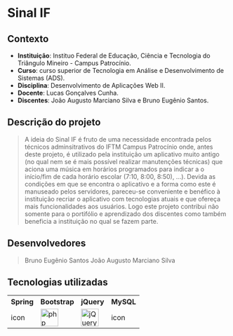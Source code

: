 # Sinal IF

## Contexto
- **Instituição**: Instituo Federal de Educação, Ciência e Tecnologia do Triângulo Mineiro - Campus Patrocínio.
- **Curso**: curso superior de Tecnologia em Análise e Desenvolvimento de Sistemas (ADS).
- **Disciplina**: Desenvolvimento de Aplicações Web II.
- **Docente**: Lucas Gonçalves Cunha.
- **Discentes**: João Augusto Marciano Silva e Bruno Eugênio Santos.

## Descrição do projeto
 > A ideia do Sinal IF é fruto de uma necessidade encontrada pelos técnicos adminsitrativos do IFTM Campus Patrocínio onde, antes deste projeto, é utilizado pela instituição um aplicativo muito antigo (no qual nem se é mais possível realizar manutenções técnicas) que aciona uma música em horários programados para indicar a o início/fim de cada horário escolar (7:10, 8:00, 8:50), ...). Devida as condições em que se encontra o aplicativo e a forma como este é manuseado pelos servidores, pareceu-se conveniente e benéfico à instituição recriar o aplicativo com tecnologias atuais e que ofereça mais funcionalidades aos usuários. Logo este projeto contribui não somente para o portifólio e aprendizado dos discentes como também beneficia a instituição no qual se fazem parte.

## Desenvolvedores

> Bruno Eugênio Santos
> João Augusto Marciano Silva

## Tecnologias utilizadas

<table>
  <tr>
    <th>Spring</th>
    <th>Bootstrap</th>
    <th>jQuery</th>
    <th>MySQL</th>
  </tr>
  <tr>
    <td>icon</td>
    <td><img src="https://upload.wikimedia.org/wikipedia/commons/thumb/b/b2/Bootstrap_logo.svg/1280px-Bootstrap_logo.svg.png" height="40" alt="php logo"  /></td>
    <td><img src="https://cdn.iconscout.com/icon/free/png-256/free-jquery-8-1175153.png?f=webp" height="40" alt="jQuery logo"  /></td>
    <td>icon</td>
  </tr>
</table>
